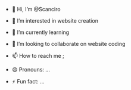 - 👋 Hi, I’m @Scanciro
- 👀 I’m interested in website creation 
- 🌱 I’m currently learning 
  
- 💞️ I’m looking to collaborate on website coding 
- 📫 How to reach me ;
- 😄 Pronouns: ...
- ⚡ Fun fact: ...

<!---
Scanciro/Scanciro is a ✨ special ✨ repository because its `README.md` (this file) appears on your GitHub profile.
You can click the Preview link to take a look at your changes.
--->
